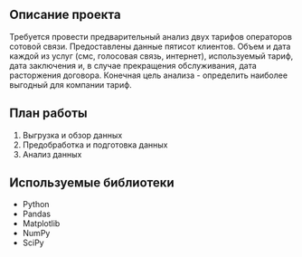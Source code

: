 ## Описание проекта
Требуется провести предварительный анализ двух тарифов операторов сотовой связи. Предоставлены данные пятисот клиентов. Объем и дата каждой из услуг (смс, голосовая связь, интернет), используемый тариф, дата заключения и, в случае прекращения обслуживания, дата расторжения договора. Конечная цель анализа - определить наиболее выгодный для компании тариф.

## План работы
1. Выгрузка и обзор данных
2. Предобработка и подготовка данных
3. Анализ данных

## Используемые библиотеки
- Python
- Pandas
- Matplotlib
- NumPy
- SciPy
